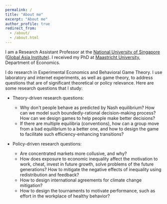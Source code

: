 ```yaml
---
permalink: /
title: "About me"
excerpt: "About me"
author_profile: true
redirect_from: 
  - /about/
  - /about.html
---
```


I am a Research Assistant Professor at the [National University of Singapore](https://www.nus.edu.sg/) ([Global Asia Institute](https://www.gai.nus.edu.sg/)). I received my PhD at [Maastricht University](http://www.maastrichtuniversity.nl/), Department of Economics.


I do research in Experimental Economics and Behavioral Game Theory. I use laboratory and internet experiments, as well as game theory, to address questions that are of significant theoretical or policy relevance. Here are some research questions that I study:

- Theory-driven research questions:
  -  Why don't people behave as predicted by Nash equilibrium? How can we model such boundedly-rational decision-making process? How can we design games to help people make better decisions?
  -  If there are multiple equilibria (conventions), how can a group move from a bad equilibrium to a better one, and how to design the game to facilitate such efficiency-enhancing transitions?

- Policy-driven research questions:
  - Are concentrated markets more collusive, and why?
  - How does exposure to economic inequality affect the motivation to work, cheat, invest in future growth, solve problems of the future generations? How to mitigate the negative effects of inequality using redistribution and feedback?
  - How to design international agreements for climate change mitigation? 
  - How to design the tournaments to motivate performance, such as effort in the workplace of healthy behavior? 
